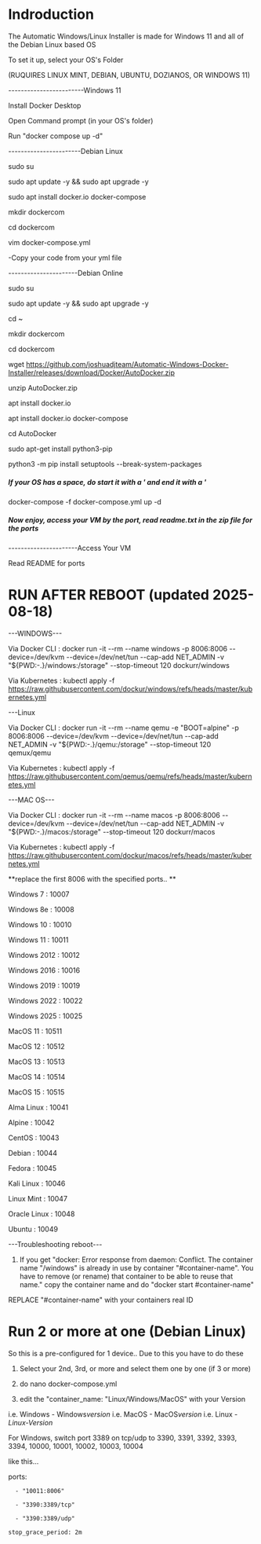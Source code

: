 # Indroduction

The Automatic Windows/Linux Installer is made for Windows 11 and all of the Debian Linux based OS

To set it up, select your OS's Folder

(RUQUIRES LINUX MINT, DEBIAN, UBUNTU, DOZIANOS, OR WINDOWS 11)

------------------------Windows 11

Install Docker Desktop 

Open Command prompt (in your OS's folder)

Run "docker compose up -d"

-----------------------Debian Linux 

sudo su

sudo apt update -y && sudo apt upgrade -y

sudo apt install docker.io docker-compose

mkdir dockercom

cd dockercom

vim docker-compose.yml

-Copy your code from your yml file

----------------------Debian Online

sudo su

sudo apt update -y && sudo apt upgrade -y

cd ~

mkdir dockercom

cd dockercom

wget https://github.com/joshuadjteam/Automatic-Windows-Docker-Installer/releases/download/Docker/AutoDocker.zip

unzip AutoDocker.zip

apt install docker.io

apt install docker.io docker-compose

cd AutoDocker

sudo apt-get install python3-pip

python3 -m pip install setuptools --break-system-packages

##### If your OS has a space, do start it with a ' and end it with a '

docker-compose -f docker-compose.yml up -d

##### Now enjoy, access your VM by the port, read readme.txt in the zip file for the ports

----------------------Access Your VM

Read README for ports


# RUN AFTER REBOOT (updated 2025-08-18)

---WINDOWS---

Via Docker CLI : docker run -it --rm --name windows -p 8006:8006 --device=/dev/kvm --device=/dev/net/tun --cap-add NET_ADMIN -v "${PWD:-.}/windows:/storage" --stop-timeout 120 dockurr/windows

Via Kubernetes : kubectl apply -f https://raw.githubusercontent.com/dockur/windows/refs/heads/master/kubernetes.yml

---Linux

Via Docker CLI : docker run -it --rm --name qemu -e "BOOT=alpine" -p 8006:8006 --device=/dev/kvm --device=/dev/net/tun --cap-add NET_ADMIN -v "${PWD:-.}/qemu:/storage" --stop-timeout 120 qemux/qemu

Via Kubernetes : kubectl apply -f https://raw.githubusercontent.com/qemus/qemu/refs/heads/master/kubernetes.yml

---MAC OS---

Via Docker CLI : docker run -it --rm --name macos -p 8006:8006 --device=/dev/kvm --device=/dev/net/tun --cap-add NET_ADMIN -v "${PWD:-.}/macos:/storage" --stop-timeout 120 dockurr/macos

Via Kubernetes : kubectl apply -f https://raw.githubusercontent.com/dockur/macos/refs/heads/master/kubernetes.yml


**replace the first 8006 with the specified ports.. **

Windows 7  : 10007

Windows 8e : 10008

Windows 10 : 10010

Windows 11 : 10011

Windows 2012 : 10012

Windows 2016 : 10016

Windows 2019 : 10019

Windows 2022 : 10022

Windows 2025 : 10025

MacOS 11 : 10511

MacOS 12 : 10512

MacOS 13 : 10513

MacOS 14 : 10514

MacOS 15 : 10515

Alma Linux : 10041

Alpine : 10042

CentOS : 10043

Debian : 10044

Fedora : 10045

Kali Linux : 10046

Linux Mint : 10047

Oracle Linux : 10048

Ubuntu : 10049

---Troubleshooting reboot---

1. If you get "docker: Error response from daemon: Conflict. The container name "/windows" is already in use by container "#container-name". You have to remove (or rename) that container to be able to reuse that name." copy the container name and do "docker start #container-name"

REPLACE "#container-name" with your containers real ID















# Run 2 or more at one (Debian Linux)

So this is a pre-configured for 1 device.. Due to this you have to do these

1. Select your 2nd, 3rd, or more and select them one by one (if 3 or more)

2. do nano docker-compose.yml

3. edit the "container_name: "Linux/Windows/MacOS" with your Version

i.e. Windows - Windows*version*
i.e. MacOS - MacOS*version*
i.e. Linux - *Linux-Version*

For Windows, switch port 3389 on tcp/udp to 3390, 3391, 3392, 3393, 3394, 10000, 10001, 10002, 10003, 10004 

like this...

ports:

      - "10011:8006"
      
      - "3390:3389/tcp"
      
      - "3390:3389/udp"
    
    stop_grace_period: 2m
